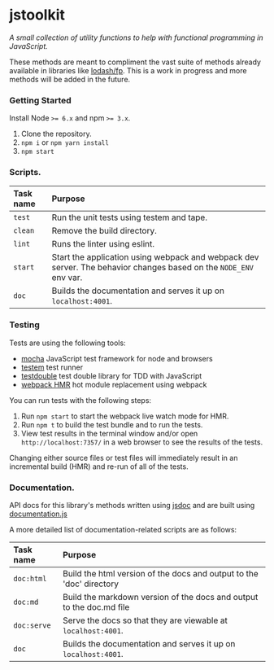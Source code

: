 # jstoolkit

*A small collection of utility functions to help with functional programming in JavaScript.*

These methods are meant to compliment the vast suite of methods already available in libraries like [lodash/fp](https://github.com/lodash/lodash/wiki/FP-Guide). This is a work in progress and more methods will be added in the future.

### Getting Started

Install Node `>= 6.x` and npm `>= 3.x`.

1. Clone the repository.
2. `npm i` or `npm yarn install`
3. `npm start`

### Scripts.

| Task name | Purpose |
| :--- | :--- |
| `test` | Run the unit tests using testem and tape. |
| `clean` | Remove the build directory. |
| `lint` | Runs the linter using eslint. |
| `start` | Start the application using webpack and webpack dev server. The behavior changes based on the `NODE_ENV` env var. |
| `doc` | Builds the documentation and serves it up on `localhost:4001`. |

### Testing

Tests are using the following tools:
* [mocha](https://mochajs.org/) JavaScript test framework for node and browsers
* [testem](https://github.com/testem/testem) test runner
* [testdouble](https://github.com/testdouble/testdouble.js) test double library for TDD with JavaScript
* [webpack HMR](https://webpack.github.io/docs/hot-module-replacement.html) hot module replacement using webpack

You can run tests with the following steps:

1. Run `npm start` to start the webpack live watch mode for HMR.
2. Run `npm t` to build the test bundle and to run the tests.
3. View test results in the terminal window and/or open `http://localhost:7357/` in a web browser to see the results of the tests.

Changing either source files or test files will immediately result in an incremental build (HMR) and re-run of all of the tests.


### Documentation.

API docs for this library's methods written using [jsdoc](http://usejsdoc.org/) and are built using [documentation.js](http://documentation.js.org/)

A more detailed list of documentation-related scripts are as follows:

| Task name | Purpose |
| :--- | :--- |
| `doc:html` | Build the html version of the docs and output to the 'doc' directory |
| `doc:md` | Build the markdown version of the docs and output to the doc.md file |
| `doc:serve` | Serve the docs so that they are viewable at `localhost:4001`. |
| `doc` | Builds the documentation and serves it up on `localhost:4001`. |
